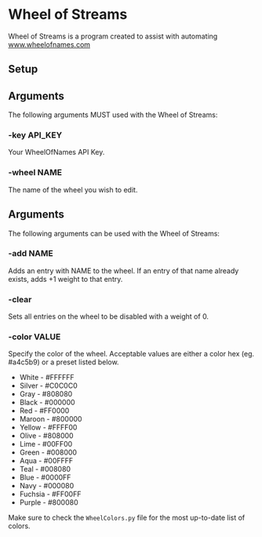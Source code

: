# Wheel of Streams

Wheel of Streams is a program created to assist with automating www.wheelofnames.com

## Setup

## Arguments
The following arguments MUST used with the Wheel of Streams:

### -key API_KEY

Your WheelOfNames API Key.

### -wheel NAME
The name of the wheel you wish to edit.

## Arguments
The following arguments can be used with the Wheel of Streams:


### -add NAME
Adds an entry with NAME to the wheel. If an entry of that name already exists, adds +1 weight to that entry.

### -clear
Sets all entries on the wheel to be disabled with a weight of 0.

### -color VALUE
Specify the color of the wheel. Acceptable values are either a color hex (eg. #a4c5b9) or a preset listed below.

- White - #FFFFFF
- Silver - #C0C0C0
- Gray - #808080
- Black - #000000
- Red - #FF0000
- Maroon - #800000
- Yellow - #FFFF00
- Olive - #808000
- Lime - #00FF00
- Green - #008000
- Aqua - #00FFFF
- Teal - #008080
- Blue - #0000FF
- Navy - #000080
- Fuchsia - #FF00FF
- Purple - #800080

Make sure to check the `WheelColors.py` file for the most up-to-date list of colors.
